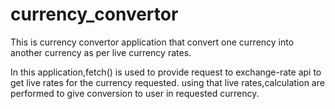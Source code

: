 # currency_convertor
This is currency convertor application that convert one currency into another currency as per live currency rates.

In this application,fetch() is used to provide request to exchange-rate api to get live rates for the currency requested.
using that live rates,calculation are performed to give conversion to user in requested currency.
